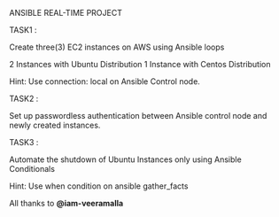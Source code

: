 ANSIBLE REAL-TIME PROJECT


TASK1 : 

Create three(3) EC2 instances on AWS using Ansible loops

2 Instances with Ubuntu Distribution
1 Instance with Centos Distribution

Hint: Use connection: local on Ansible Control node.

TASK2 : 

Set up passwordless authentication between Ansible control node and newly created instances.

TASK3 : 

Automate the shutdown of Ubuntu Instances only using Ansible Conditionals

Hint: Use when condition on ansible gather_facts


All thanks to **@iam-veeramalla**
